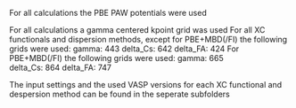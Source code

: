 For all calculations the PBE PAW potentials were used

For all calculations a gamma centered kpoint grid was used
For all XC functionals and dispersion methods, except for PBE+MBD(/FI) the following grids were used:
gamma: 443 
delta_Cs: 642
delta_FA: 424
For PBE+MBD(/FI) the following grids were used:
gamma: 665  
delta_Cs: 864
delta_FA: 747

The input settings and the used VASP versions for each XC functional and despersion method can be found in the seperate subfolders

